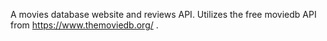 A movies database website and reviews API. 
Utilizes the free moviedb API from https://www.themoviedb.org/ . 
